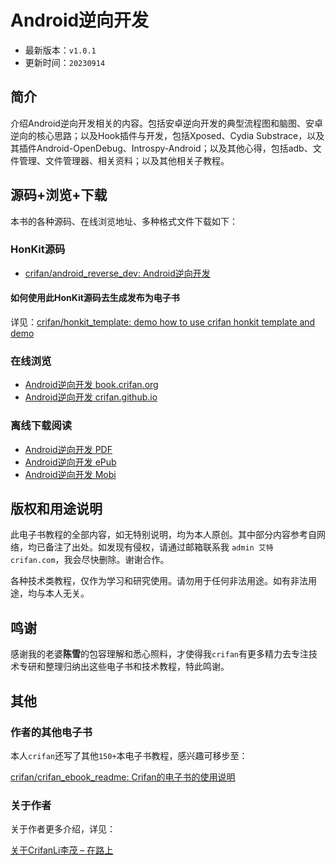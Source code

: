 # Android逆向开发

* 最新版本：`v1.0.1`
* 更新时间：`20230914`

## 简介

介绍Android逆向开发相关的内容。包括安卓逆向开发的典型流程图和脑图、安卓逆向的核心思路；以及Hook插件与开发，包括Xposed、Cydia Substrace，以及其插件Android-OpenDebug、Introspy-Android；以及其他心得，包括adb、文件管理、文件管理器、相关资料；以及其他相关子教程。

## 源码+浏览+下载

本书的各种源码、在线浏览地址、多种格式文件下载如下：

### HonKit源码

* [crifan/android_reverse_dev: Android逆向开发](https://github.com/crifan/android_reverse_dev)

#### 如何使用此HonKit源码去生成发布为电子书

详见：[crifan/honkit_template: demo how to use crifan honkit template and demo](https://github.com/crifan/honkit_template)

### 在线浏览

* [Android逆向开发 book.crifan.org](https://book.crifan.org/books/android_reverse_dev/website/)
* [Android逆向开发 crifan.github.io](https://crifan.github.io/android_reverse_dev/website/)

### 离线下载阅读

* [Android逆向开发 PDF](https://book.crifan.org/books/android_reverse_dev/pdf/android_reverse_dev.pdf)
* [Android逆向开发 ePub](https://book.crifan.org/books/android_reverse_dev/epub/android_reverse_dev.epub)
* [Android逆向开发 Mobi](https://book.crifan.org/books/android_reverse_dev/mobi/android_reverse_dev.mobi)

## 版权和用途说明

此电子书教程的全部内容，如无特别说明，均为本人原创。其中部分内容参考自网络，均已备注了出处。如发现有侵权，请通过邮箱联系我 `admin 艾特 crifan.com`，我会尽快删除。谢谢合作。

各种技术类教程，仅作为学习和研究使用。请勿用于任何非法用途。如有非法用途，均与本人无关。

## 鸣谢

感谢我的老婆**陈雪**的包容理解和悉心照料，才使得我`crifan`有更多精力去专注技术专研和整理归纳出这些电子书和技术教程，特此鸣谢。

## 其他

### 作者的其他电子书

本人`crifan`还写了其他`150+`本电子书教程，感兴趣可移步至：

[crifan/crifan_ebook_readme: Crifan的电子书的使用说明](https://github.com/crifan/crifan_ebook_readme)

### 关于作者

关于作者更多介绍，详见：

[关于CrifanLi李茂 – 在路上](https://www.crifan.org/about/)
